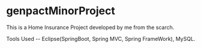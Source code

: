 # genpactMinorProject

This is a Home Insurance Project developed by me from the scarch.

Tools Used -- Eclipse(SpringBoot, Spring MVC, Spring FrameWork), MySQL.
